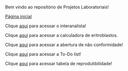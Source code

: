 Bem vindo ao repositório de Projetos Laboratoriais!

<a href="https://bhcastro.github.io/Projetos/Lab/gestao/home/index/home.html" target="_blank">Página inicial</a>

Clique <a href="https://bhcastro.github.io/Projetos/Lab/interanalista/index/hemato.html" target="_blank">aqui</a> para acessar o interanalista!

Clique <a href="https://bhcastro.github.io/Projetos/Lab/calculadoras/index/calculadoras.html" target="_blank">aqui</a> para acessar a calculadora de eritroblastos.

Clique <a href="https://bhcastro.github.io/Projetos/Lab/gestao/qualidade_continua/nao-conformidade/index/nao_conformidade.html" target="_blank">aqui</a> para acessar a abertura de não conformidade!

Clique <a href="https://bhcastro.github.io/Projetos/Lab/gestao/todo/index/index.html">aqui</a> para acessar a To-Do list!

Clique <a href="https://bhcastro.github.io/Projetos/Lab/gestao/qualidade_continua/reprodutibilidade/repro.html">aqui</a> para acessar tabela de reprodutibilidade!